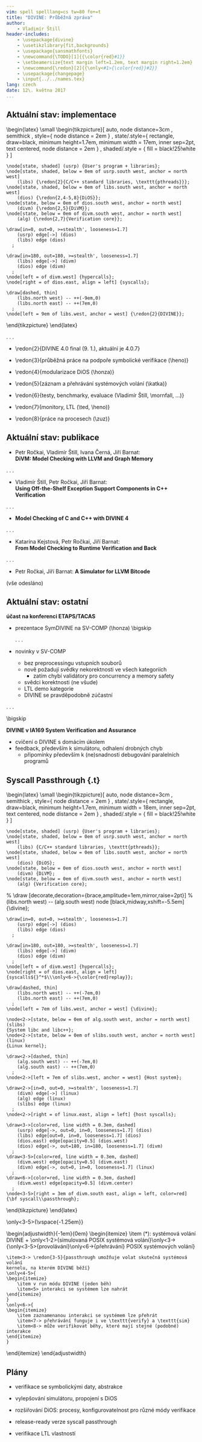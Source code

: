```yaml
---
vim: spell spelllang=cs tw=80 fo+=t
title: "DIVINE: Průběžná zpráva"
author:
    - Vladimír Štill
header-includes:
    - \usepackage{divine}
    - \usetikzlibrary{fit,backgrounds}
    - \usepackage{sansmathfonts}
    - \newcommand{\TODO}[1]{{\color{red}#1}}
    - \setbeamersize{text margin left=1.2em, text margin right=1.2em}
    - \newcommand{\redon}[2]{{\only<#1>{\color{red}}#2}}
    - \usepackage{changepage}
    - \input{../../names.tex}
lang: czech
date: 12\. května 2017
...
```


## Aktuální stav: implementace

\begin{latex}
\small
\begin{tikzpicture}[ auto, node distance=3cm
                   , semithick
                   , style={ node distance = 2em }
                   , state/.style={ rectangle, draw=black,
                     minimum height=1.7em, minimum width = 17em, inner
                     sep=2pt, text centered, node distance = 2em }
                   , shaded/.style = { fill = black!25!white }
                   ]

    \node[state, shaded] (usrp) {User's program + libraries};
    \node[state, shaded, below = 0em of usrp.south west, anchor = north west]
        (libs) {\redon{2}{C/C++ standard libraries, \texttt{pthreads}}};
    \node[state, shaded, below = 0em of libs.south west, anchor = north west]
        (dios) {\redon{2,4-5,8}{DiOS}};
    \node[state, below = 0em of dios.south west, anchor = north west]
        (divm) {\redon{2,5}{DiVM}};
    \node[state, below = 0em of divm.south west, anchor = north west]
        (alg) {\redon{2,7}{Verification core}};

    \draw[in=0, out=0, >=stealth', looseness=1.7]
        (usrp) edge[->] (dios)
        (libs) edge (dios)
      ;

    \draw[in=180, out=180, >=stealth', looseness=1.7]
        (libs) edge[->] (divm)
        (dios) edge (divm)
      ;
    \node[left = of divm.west] {hypercalls};
    \node[right = of dios.east, align = left] {syscalls};

    \draw[dashed, thin]
        (libs.north west) -- ++(-9em,0)
        (libs.north east) -- ++(7em,0)
      ;
    \node[left = 9em of libs.west, anchor = west] {\redon{2}{DIVINE}};
\end{tikzpicture}
\end{latex}

. . .

*   \redon{2}{DIVINE 4.0 final (9. 1.), aktuální je 4.0.7}

*   \redon{3}{průběžná práce na podpoře symbolické verifikace (\heno)}
*   \redon{4}{modularizace DiOS (\honza)}
*   \redon{5}{záznam a přehrávání systémových volání (\katka)}
*   \redon{6}{testy, benchmarky, evaluace (Vladimír Štill, \mornfall, …)}
*   \redon{7}{monitory, LTL (\ted, \heno)}
*   \redon{8}{práce na procesech (\zuz)}

## Aktuální stav: publikace


*   Petr Ročkai, Vladimír Štill, Ivana Černá, Jiří Barnat:\
    **DiVM: Model Checking with LLVM and Graph Memory**

. . .

*   Vladimír Štill, Petr Ročkai, Jiří Barnat:\
    **Using Off-the-Shelf Exception Support Components in C++ Verification**

. . .

*   **Model Checking of C and C++ with DIVINE 4**

. . .

*   Katarína Kejstová, Petr Ročkai, Jiří Barnat:\
    **From Model Checking to Runtime Verification and Back**

. . .

*   Petr Ročkai, Jiří Barnat: **A Simulator for LLVM Bitcode**

(vše odesláno)

## Aktuální stav: ostatní

**účast na konferenci ETAPS/TACAS**

*   prezentace SymDIVINE na SV-COMP (\honza)
    \bigskip

    . . .

*   novinky v SV-COMP
    *   bez preprocessingu vstupních souborů
    *   nově požadují svědky nekorektnosti ve všech kategoriích
        *   zatím chybí validátory pro concurrency a memory safety
    *   svědci korektnosti (ne všude)
    *   LTL demo kategorie
    *   DIVINE se pravděpodobně zúčastní

. . .

\bigskip

**DIVINE v IA169 System Verification and Assurance**

*   cvičení o DIVINE s domácím úkolem
*   feedback, především k simulátoru, odhalení drobných chyb
    *   připomínky především k (ne)snadnosti debugování paralelních programů

## Syscall Passthrough {.t}

\begin{latex}
\small
\begin{tikzpicture}[ auto, node distance=3cm
                   , semithick
                   , style={ node distance = 2em }
                   , state/.style={ rectangle, draw=black,
                     minimum height=1.7em, minimum width = 18em, inner
                     sep=2pt, text centered, node distance = 2em }
                   , shaded/.style = { fill = black!25!white }
                   ]

    \node[state, shaded] (usrp) {User's program + libraries};
    \node[state, shaded, below = 0em of usrp.south west, anchor = north west]
        (libs) {C/C++ standard libraries, \texttt{pthreads}};
    \node[state, shaded, below = 0em of libs.south west, anchor = north west]
        (dios) {DiOS};
    \node[state, below = 0em of dios.south west, anchor = north west]
        (divm) {DiVM};
    \node[state, below = 0em of divm.south west, anchor = north west]
        (alg) {Verification core};

%    \draw [decorate,decoration={brace,amplitude=1em,mirror,raise=2pt}]
%    (libs.north west) -- (alg.south west) node [black,midway,xshift=-5.5em] {\divine};

    \draw[in=0, out=0, >=stealth', looseness=1.7]
        (usrp) edge[->] (dios)
        (libs) edge (dios)
      ;

    \draw[in=180, out=180, >=stealth', looseness=1.7]
        (libs) edge[->] (divm)
        (dios) edge (divm)
      ;
    \node[left = of divm.west] {hypercalls};
    \node[right = of dios.east, align = left]
    {syscalls${}^*$\\\only<6->{\color{red}replay}};

    \draw[dashed, thin]
        (libs.north west) -- ++(-7em,0)
        (libs.north east) -- ++(7em,0)
      ;
    \node[left = 7em of libs.west, anchor = west] {\divine};

    \node<2->[state, below = 0em of alg.south west, anchor = north west] (slibs)
    {System libc and libc++};
    \node<2->[state, below = 0em of slibs.south west, anchor = north west] (linux)
    {Linux kernel};

    \draw<2->[dashed, thin]
        (alg.south west) -- ++(-7em,0)
        (alg.south east) -- ++(7em,0)
      ;
    \node<2->[left = 7em of slibs.west, anchor = west] {Host system};

    \draw<2->[in=0, out=0, >=stealth', looseness=1.7]
        (divm) edge[->] (linux)
        (alg) edge (linux)
        (slibs) edge (linux)
      ;
    \node<2->[right = of linux.east, align = left] {host syscalls};

    \draw<3->[color=red, line width = 0.3em, dashed]
        (usrp) edge[->, out=0, in=0, looseness=1.7] (dios)
        (libs) edge[out=0, in=0, looseness=1.7] (dios)
        (dios.east) edge[opacity=0.5] (dios.west)
        (dios) edge[->, out=180, in=180, looseness=1.7] (divm)
      ;
    \draw<3-5>[color=red, line width = 0.3em, dashed]
        (divm.west) edge[opacity=0.5] (divm.east)
        (divm) edge[->, out=0, in=0, looseness=1.7] (linux)
      ;
    \draw<6->[color=red, line width = 0.3em, dashed]
        (divm.west) edge[opacity=0.5] (divm.center)
      ;
    \node<3-5>[right = 3em of divm.south east, align = left, color=red] {\bf syscall\\passthrough};

\end{tikzpicture}
\end{latex}

\only<3-5>{\vspace{-1.25em}}

\begin{adjustwidth}{-1em}{0em}
\begin{itemize}
    \item  (*): systémová volání DIVINE + \only<1-2>{simulovaná POSIX systémová
              volání}\only<3->{\only<3-5>{provolávání}\only<6->{přehrávání} POSIX systémových volání}

    \item<3-> \redon{3-5}{passthrough umožňuje volat skutečná systémová volání
    kernelu, na kterém DIVINE běží}
    \only<4-5>{
    \begin{itemize}
        \item v run módu DIVINE (jeden běh)
        \item<5> interakci se systémem lze nahrát
    \end{itemize}
    }
    \only<6->{
    \begin{itemize}
        \item zaznamenanou interakci se systémem lze přehrát
        \item<7-> přehrávání funguje i ve \texttt{verify} a \texttt{sim}
        \item<8-> může verifikovat běhy, které mají stejné (podobné) interakce
    \end{itemize}
    }
\end{itemize}
\end{adjustwidth}

## Plány

*   verifikace se symbolickými daty, abstrakce

*   vylepšování simulátoru, propojení s DiOS

*   rozšiřování DiOS: procesy, konfigurovatelnost pro různé módy verifikace

*   release-ready verze syscall passthrough

*   verifikace LTL vlastností

